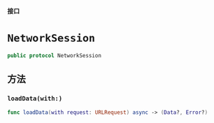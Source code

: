 **接口**

# `NetworkSession`

```swift
public protocol NetworkSession
```

## 方法
### `loadData(with:)`

```swift
func loadData(with request: URLRequest) async -> (Data?, Error?)
```
